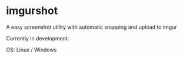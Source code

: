 # imgurshot
A easy screenshot utility with automatic snapping and upload to imgur

Currently in development.

OS: Linux / Windows
